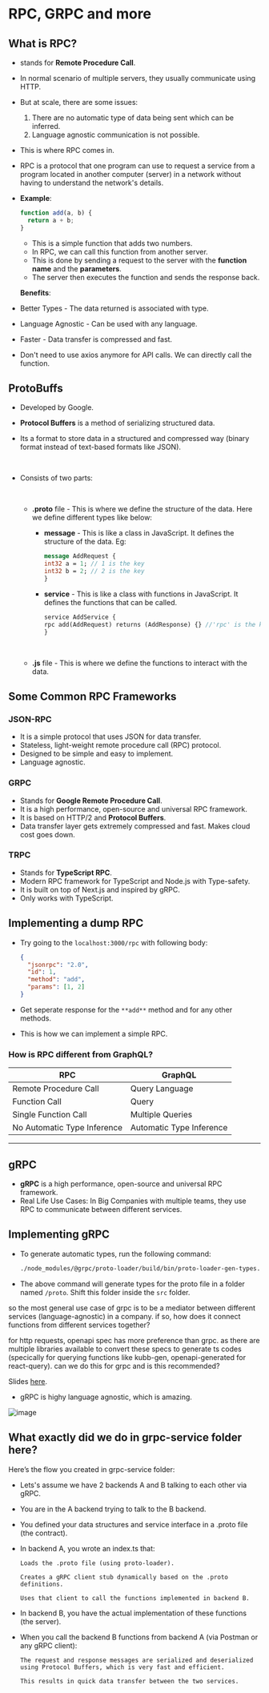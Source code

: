 # RPC, GRPC and more

## What is RPC?

- stands for **Remote Procedure Call**.
- In normal scenario of multiple servers, they usually communicate using HTTP.
- But at scale, there are some issues:

  1. There are no automatic type of data being sent which can be inferred.
  2. Language agnostic communication is not possible.

- This is where RPC comes in.
- RPC is a protocol that one program can use to request a service from a program located in another computer (server) in a network without having to understand the network's details.

- **Example**:

  ```javascript
  function add(a, b) {
    return a + b;
  }
  ```

  - This is a simple function that adds two numbers.
  - In RPC, we can call this function from another server.
  - This is done by sending a request to the server with the **function name** and the **parameters**.
  - The server then executes the function and sends the response back.

  **Benefits**:

- Better Types - The data returned is associated with type.
- Language Agnostic - Can be used with any language.
- Faster - Data transfer is compressed and fast.
- Don't need to use axios anymore for API calls. We can directly call the function.

## ProtoBuffs

- Developed by Google.
- **Protocol Buffers** is a method of serializing structured data.
- Its a format to store data in a structured and compressed way (binary format instead of text-based formats like JSON).

  <br>

- Consists of two parts:

    <br>

  - **.proto** file - This is where we define the structure of the data. Here we define different types like below:

    - **message** - This is like a class in JavaScript. It defines the structure of the data. Eg:

      ```protobuf
      message AddRequest {
      int32 a = 1; // 1 is the key
      int32 b = 2; // 2 is the key
      }
      ```

    - **service** - This is like a class with functions in JavaScript. It defines the functions that can be called.

      ```protobuf
      service AddService {
      rpc add(AddRequest) returns (AddResponse) {} //'rpc' is the keyword for defining a function
      }
      ```

    <br>

  - **.js** file - This is where we define the functions to interact with the data.

## Some Common RPC Frameworks

### JSON-RPC

- It is a simple protocol that uses JSON for data transfer.
- Stateless, light-weight remote procedure call (RPC) protocol.
- Designed to be simple and easy to implement.
- Language agnostic.

### GRPC

- Stands for **Google Remote Procedure Call**.
- It is a high performance, open-source and universal RPC framework.
- It is based on HTTP/2 and **Protocol Buffers**.
- Data transfer layer gets extremely compressed and fast. Makes cloud cost goes down.

### TRPC

- Stands for **TypeScript RPC**.
- Modern RPC framework for TypeScript and Node.js with Type-safety.
- It is built on top of Next.js and inspired by gRPC.
- Only works with TypeScript.

## Implementing a dump RPC

- Try going to the `localhost:3000/rpc` with following body:

  ```json
  {
    "jsonrpc": "2.0",
    "id": 1,
    "method": "add",
    "params": [1, 2]
  }
  ```

- Get seperate response for the `**add**` method and for any other methods.

- This is how we can implement a simple RPC.

### How is RPC different from GraphQL?

| RPC                         | GraphQL                  |
| --------------------------- | ------------------------ |
| Remote Procedure Call       | Query Language           |
| Function Call               | Query                    |
| Single Function Call        | Multiple Queries         |
| No Automatic Type Inference | Automatic Type Inference |

---

## gRPC

- **gRPC** is a high performance, open-source and universal RPC framework.
- Real Life Use Cases: In Big Companies with multiple teams, they use RPC to communicate between different services.

## Implementing gRPC

- To generate automatic types, run the following command:

  ```bash
  ./node_modules/@grpc/proto-loader/build/bin/proto-loader-gen-types.js  --longs=String --enums=String --defaults --oneofs --grpcLib=@grpc/grpc-js --outDir=proto ./src/a.proto
  ```

- The above command will generate types for the proto file in a folder named `/proto`. Shift this folder inside the `src` folder.

so the most general use case of grpc is to be a mediator between different services (language-agnostic) in a company. if so, how does it connect functions from different services together?

for http requests, openapi spec has more preference than grpc. as there are multiple libraries available to convert these specs to generate ts codes (specically for querying functions like kubb-gen, openapi-generated for react-query). can we do this for grpc and is this recommended?

Slides [here](https://projects.100xdevs.com/tracks/grpc/grpc-4).

- gRPC is highy language agnostic, which is amazing.

![image](https://github.com/user-attachments/assets/faa1bb12-bbde-4cb4-a93a-f3e3ab75758e)

## What exactly did we do in grpc-service folder here?
Here’s the flow you created in grpc-service folder:

- Lets's assume we have 2 backends A and B talking to each other via gRPC.
  
- You are in the A backend trying to talk to the B backend.

- You defined your data structures and service interface in a .proto file (the contract).

- In backend A, you wrote an index.ts that:

      Loads the .proto file (using proto-loader).

      Creates a gRPC client stub dynamically based on the .proto definitions.

      Uses that client to call the functions implemented in backend B.

- In backend B, you have the actual implementation of these functions (the server).

- When you call the backend B functions from backend A (via Postman or any gRPC client):

      The request and response messages are serialized and deserialized using Protocol Buffers, which is very fast and efficient.

      This results in quick data transfer between the two services.

